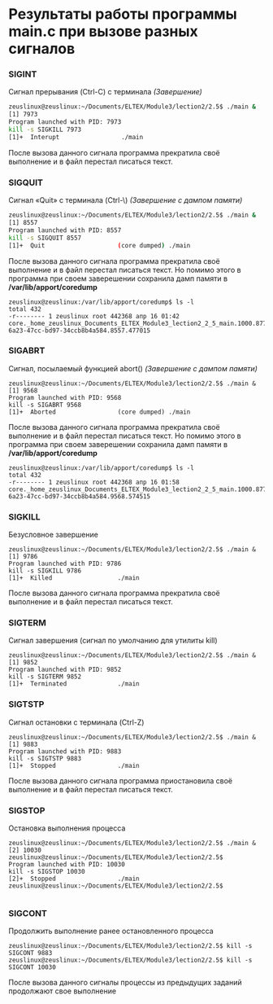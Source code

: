 # Результаты работы программы main.c при вызове разных сигналов
### SIGINT 
Сигнал прерывания (Ctrl-C) с терминала
*(Завершение)*
```bash
zeuslinux@zeuslinux:~/Documents/ELTEX/Module3/lection2/2.5$ ./main &
[1] 7973
Program launched with PID: 7973
kill -s SIGKILL 7973
[1]+  Interupt                 ./main
```
После вызова данного сигнала программа прекратила своё выполнение и в файл перестал писаться текст.

### SIGQUIT 
Сигнал «Quit» с терминала (Ctrl-\\) 
*(Завершение с дампом памяти)*

```bash
zeuslinux@zeuslinux:~/Documents/ELTEX/Module3/lection2/2.5$ ./main &
[1] 8557
Program launched with PID: 8557
kill -s SIGQUIT 8557
[1]+  Quit                    (core dumped) ./main
```
После вызова данного сигнала программа прекратила своё выполнение и в файл перестал писаться текст. Но помимо этого в программа при своем заверешении сохранила дамп памяти в **/var/lib/apport/coredump**

```Shell
zeuslinux@zeuslinux:/var/lib/apport/coredump$ ls -l
total 432
-r-------- 1 zeuslinux root 442368 апр 16 01:42 core._home_zeuslinux_Documents_ELTEX_Module3_lection2_2_5_main.1000.8776f92e-6a23-47cc-bd97-34ccb8b4a584.8557.477015
```

### SIGABRT
Сигнал, посылаемый функцией abort()
*(Завершение с дампом памяти)*

```Shell
zeuslinux@zeuslinux:~/Documents/ELTEX/Module3/lection2/2.5$ ./main &
[1] 9568
Program launched with PID: 9568
kill -s SIGABRT 9568
[1]+  Aborted                 (core dumped) ./main
```
После вызова данного сигнала программа прекратила своё выполнение и в файл перестал писаться текст. Но помимо этого в программа при своем заверешении сохранила дамп памяти в **/var/lib/apport/coredump**
```Shell
zeuslinux@zeuslinux:/var/lib/apport/coredump$ ls -l
total 432
-r-------- 1 zeuslinux root 442368 апр 16 01:58 core._home_zeuslinux_Documents_ELTEX_Module3_lection2_2_5_main.1000.8776f92e-6a23-47cc-bd97-34ccb8b4a584.9568.574515
```
### SIGKILL
Безусловное завершение
```Shell
zeuslinux@zeuslinux:~/Documents/ELTEX/Module3/lection2/2.5$ ./main &
[1] 9786
Program launched with PID: 9786
kill -s SIGKILL 9786
[1]+  Killed                  ./main
```
После вызова данного сигнала программа прекратила своё выполнение и в файл перестал писаться текст.

### SIGTERM
Сигнал завершения (сигнал по умолчанию для утилиты kill)
```Shell
zeuslinux@zeuslinux:~/Documents/ELTEX/Module3/lection2/2.5$ ./main &
[1] 9852
Program launched with PID: 9852
kill -s SIGTERM 9852
[1]+  Terminated              ./main
```

### SIGTSTP
Сигнал остановки с терминала (Ctrl-Z)
```Shell
zeuslinux@zeuslinux:~/Documents/ELTEX/Module3/lection2/2.5$ ./main &
[1] 9883
Program launched with PID: 9883
kill -s SIGTSTP 9883
[1]+  Stopped                 ./main
```
После вызова данного сигнала программа приостановила своё выполнение и в файл перестал писаться текст. 


### SIGSTOP
Остановка выполнения процесса
```Shell
zeuslinux@zeuslinux:~/Documents/ELTEX/Module3/lection2/2.5$ ./main &
[2] 10030
zeuslinux@zeuslinux:~/Documents/ELTEX/Module3/lection2/2.5$ 
Program launched with PID: 10030
kill -s SIGSTOP 10030
[2]+  Stopped                 ./main
zeuslinux@zeuslinux:~/Documents/ELTEX/Module3/lection2/2.5$ 


```

### SIGCONT
Продолжить выполнение ранее остановленного процесса
```Shell
zeuslinux@zeuslinux:~/Documents/ELTEX/Module3/lection2/2.5$ kill -s SIGCONT 9883
zeuslinux@zeuslinux:~/Documents/ELTEX/Module3/lection2/2.5$ kill -s SIGCONT 10030
```
После вызова данного сигналы процессы из предыдущих заданий продолжают свое выполнение